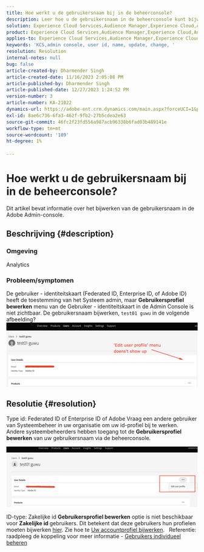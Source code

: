 ```yaml
---
title: Hoe werkt u de gebruikersnaam bij in de beheerconsole?
description: Leer hoe u de gebruikersnaam in de beheerconsole kunt bijwerken.
solution: Experience Cloud Services,Audience Manager,Experience Cloud,Analytics,Target,Admin
product: Experience Cloud Services,Audience Manager,Experience Cloud,Analytics,Target,Admin
applies-to: Experience Cloud Services,Audience Manager,Experience Cloud,Analytics,Target,Admin
keywords: 'KCS,admin console, user id, name, update, change, '
resolution: Resolution
internal-notes: null
bug: false
article-created-by: Dharmender Singh
article-created-date: 11/16/2023 2:05:08 PM
article-published-by: Dharmender Singh
article-published-date: 12/27/2023 1:24:52 PM
version-number: 3
article-number: KA-21022
dynamics-url: https://adobe-ent.crm.dynamics.com/main.aspx?forceUCI=1&pagetype=entityrecord&etn=knowledgearticle&id=2809f524-8984-ee11-8179-6045bd0063aa
exl-id: 8ae6c736-6fa3-462f-9fb2-27b5cdea2e63
source-git-commit: 46fc2f23fd556a987acb96338b6fad03b489141e
workflow-type: tm+mt
source-wordcount: '189'
ht-degree: 1%

---
```


# Hoe werkt u de gebruikersnaam bij in de beheerconsole?


Dit artikel bevat informatie over het bijwerken van de gebruikersnaam in de Adobe Admin-console.

## Beschrijving {#description}


### <b>Omgeving</b>

Analytics

### Probleem/symptomen

De gebruiker - identiteitskaart (Federated ID, Enterprise ID, of Adobe ID) heeft de toestemming van het Systeem admin, maar <b>Gebruikersprofiel bewerken</b> menu van de Gebruiker - identiteitskaart in de Admin Console is niet zichtbaar. De gebruikersnaam bijwerken, `test01 guwu` in de volgende afbeelding? ![](assets/___2e09f524-8984-ee11-8179-6045bd0063aa___.png)


## Resolutie {#resolution}


Type id: Federated ID of Enterprise ID of Adobe Vraag een andere gebruiker van Systeembeheer in uw organisatie om uw id-profiel bij te werken. Andere systeembeheerders hebben toegang tot de <b>Gebruikersprofiel bewerken</b> van uw gebruikersnaam via de beheerconsole.

![](assets/5d528b6b-4667-ed11-9561-6045bd006e5a.png)

ID-type: Zakelijke id <b>Gebruikersprofiel bewerken</b> optie is niet beschikbaar voor <b>Zakelijke id </b>gebruikers. Dit betekent dat deze gebruikers hun profielen moeten bijwerken [hier](https://account.adobe.com/profile). Zie hoe te [Uw accountprofiel bijwerken](https://helpx.adobe.com/manage-account/using/edit-adobe-account-personal-profile.html).
 
Referentie: raadpleeg de koppeling voor meer informatie - [Gebruikers individueel beheren](https://helpx.adobe.com/enterprise/using/manage-users-individually.html)

